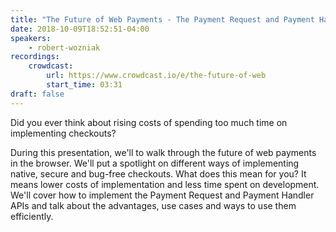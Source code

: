 ```yaml
---
title: "The Future of Web Payments - The Payment Request and Payment Handler APIs"
date: 2018-10-09T18:52:51-04:00
speakers:
    - robert-wozniak
recordings:
    crowdcast:
        url: https://www.crowdcast.io/e/the-future-of-web
        start_time: 03:31
draft: false
---
```


Did you ever think about rising costs of spending too much time on implementing checkouts? 

During this presentation, we'll to walk through the future of web payments in the browser. We'll put a spotlight on different ways of implementing native, secure and bug-free checkouts. What does this mean for you? It means lower costs of implementation and less time spent on development. We'll cover how to implement the Payment Request and Payment Handler APIs and talk about the advantages, use cases and ways to use them efficiently.